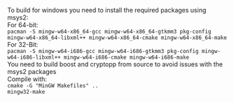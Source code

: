 To build for windows you need to install the required packages using msys2:  
For 64-bit:  
```pacman -S mingw-w64-x86_64-gcc mingw-w64-x86_64-gtkmm3 pkg-config mingw-w64-x86_64-libxml++ mingw-w64-x86_64-cmake mingw-w64-x86_64-make```  
For 32-Bit:  
```pacman -S mingw-w64-i686-gcc mingw-w64-i686-gtkmm3 pkg-config mingw-w64-i686-libxml++ mingw-w64-i686-cmake mingw-w64-i686-make```  
You need to build boost and cryptopp from source to avoid issues with the msys2 packages  
Compile with:  
`cmake -G "MinGW Makefiles" ..`  
`mingw32-make`